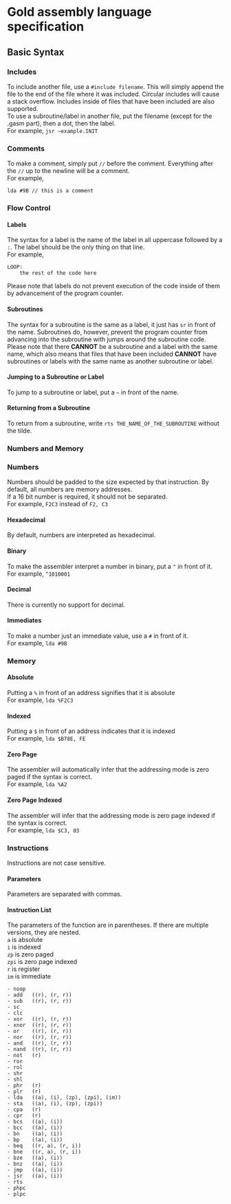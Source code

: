 # Gold assembly language specification
## Basic Syntax
### Includes
To include another file, use a ``#include filename``. This will simply append the file to the end of the file where it
was included. Circular includes will cause a stack overflow. Includes inside of files that have been included are also
supported.  
To use a subroutine/label in another file, put the filename (except for the .gasm part), then a dot, then the label.  
For example, ``jsr ~example.INIT``
### Comments
To make a comment, simply put ``//`` before the comment. Everything after the ``//`` up to the newline will be  a comment.  
For example,  
```
lda #9B // this is a comment
```
### Flow Control
#### Labels
The syntax for a label is the name of the label in all uppercase followed by a ``:``. The label should be the only thing
on that line.  
For example,
```
LOOP:
    the rest of the code here
```
Please note that labels do not prevent execution of the code inside of them by advancement of the program counter.
#### Subroutines
The syntax for a subroutine is the same as a label, it just has ``sr`` in front of the name. Subroutines do, however,
prevent the program counter from advancing into the subroutine with jumps around the subroutine code.  
Please note that there **CANNOT** be a subroutine and a label with the same name, which also means that files that have
been included **CANNOT** have subroutines or labels with the same name as another subroutine or label.
#### Jumping to a Subroutine or Label
To jump to a subroutine or label, put a ``~`` in front of the name.
#### Returning from a Subroutine
To return from a subroutine, write ``rts THE_NAME_OF_THE_SUBROUTINE`` without the tilde.
### Numbers and Memory
### Numbers
Numbers should be padded to the size expected by that instruction. By default, all numbers are memory addresses.  
If a 16 bit number is required, it should not be
separated.  
For example, ``F2C3`` instead of ``F2, C3``
#### Hexadecimal
By default, numbers are interpreted as hexadecimal.
#### Binary
To make the assembler interpret a number in binary, put a ``^`` in front of it.  
For example, ``^1010001``
#### Decimal
There is currently no support for decimal.
#### Immediates
To make a number just an immediate value, use a ``#`` in front of it.  
For example, ``lda #9B``
### Memory
#### Absolute
Putting a ``%`` in front of an address signifies that it is absolute  
For example, ``lda %F2C3``
#### Indexed
Putting a ``$`` in front of an address indicates that it is indexed  
For example, ``lda $B78E, FE``
#### Zero Page
The assembler will automatically infer that the addressing mode is zero paged if the syntax is correct.  
For example, ``lda %A2``
#### Zero Page Indexed
The assembler will infer that the addressing mode is zero page indexed if the syntax is correct.  
For example, ``lda $C3, 03``
### Instructions
Instructions are not case sensitive.
#### Parameters
Parameters are separated with commas.
#### Instruction List
The parameters of the function are in parentheses. If there are multiple versions, they are nested.  
``a`` is absolute  
``i`` is indexed  
``zp`` is zero paged  
``zpi`` is zero page indexed  
``r`` is register  
``im`` is immediate
```
- noop
- add   ((r), (r, r))
- sub   ((r), (r, r))
- sc
- clc
- xor   ((r), (r, r))
- xnor  ((r), (r, r))
- or    ((r), (r, r))
- nor   ((r), (r, r))
- and   ((r), (r, r))
- nand  ((r), (r, r))
- not   (r)
- ror
- rol
- shr
- shl
- phr   (r)
- plr   (r)
- lda   ((a), (i), (zp), (zpi), (im))
- sta   ((a), (i), (zp), (zpi))
- cpa   (r)
- cpr   (r)
- bcs   ((a), (i))
- bcc   ((a), (i))
- bn    ((a), (i))
- bp    ((a), (i))
- beq   ((r, a), (r, i))
- bne   ((r, a), (r, i))
- bze   ((a), (i))
- bnz   ((a), (i))
- jmp   ((a), (i))
- jsr   ((a), (i))
- rts
- phpc
- plpc
```

